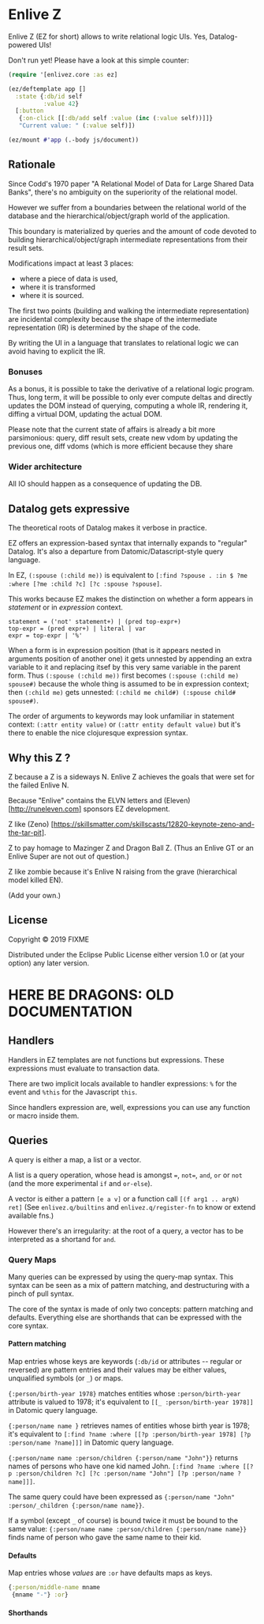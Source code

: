 # Enlive Z

Enlive Z (EZ for short) allows to write relational logic UIs. Yes, Datalog-powered UIs!

Don't run yet! Please have a look at this simple counter:

```clj
(require '[enlivez.core :as ez]

(ez/deftemplate app []
  :state {:db/id self
          :value 42}
  [:button
   {:on-click [[:db/add self :value (inc (:value self))]]}
   "Current value: " (:value self)])

(ez/mount #'app (.-body js/document))
```

## Rationale

Since Codd's 1970 paper "A Relational Model of Data for Large Shared Data Banks", there's no ambiguity on the superiority of the relational model.

However we suffer from a boundaries between the relational world of the database and the hierarchical/object/graph world of the application.

This boundary is materialized by queries and the amount of code devoted to building hierarchical/object/graph intermediate representations from their result sets.

Modifications impact at least 3 places:
 * where a piece of data is used,
 * where it is transformed
 * where it is sourced.
 
The first two points (building and walking the intermediate representation) are incidental complexity because the shape of the intermediate representation (IR) is determined by the shape of the code.

By writing the UI in a language that translates to relational logic we can avoid having to explicit the IR.

### Bonuses

As a bonus, it is possible to take the derivative of a relational logic program. Thus, long term, it will be possible to only ever compute deltas and directly updates the DOM instead of querying, computing a whole IR, rendering it, diffing a virtual DOM, updating the actual DOM.

Please note that the current state of affairs is already a bit more parsimonious: query, diff result sets, create new vdom by updating the previous one, diff vdoms (which is more efficient because they share

### Wider architecture

All IO should happen as a consequence of updating the DB.

## Datalog gets expressive

The theoretical roots of Datalog makes it verbose in practice.

EZ offers an expression-based syntax that internally expands to "regular" Datalog. It's also a departure from Datomic/Datascript-style query language.

In EZ, `(:spouse (:child me))` is equivalent to `[:find ?spouse . :in $ ?me :where [?me :child ?c] [?c :spouse ?spouse]`.

This works because EZ makes the distinction on whether a form appears in *statement* or in *expression* context.

```
statement = ('not' statement+) | (pred top-expr+)
top-expr = (pred expr+) | literal | var
expr = top-expr | '%'
```

When a form is in expression position (that is it appears nested in arguments position of another one) it gets unnested by appending an extra variable to it and replacing itsef by this very same variable in the parent form. Thus `(:spouse (:child me))` first becomes `(:spouse (:child me) spouse#)` because the whole thing is assumed to be in expression context; then `(:child me)` gets unnested: `(:child me child#) (:spouse child# spouse#)`.

The order of arguments to keywords may look unfamiliar in statement context: `(:attr entity value)` or `(:attr entity default value)`  but it's there to enable the nice clojuresque expression syntax. 

## Why this Z ?

Z because a Z is a sideways N. Enlive Z achieves the goals that were set for the failed Enlive N.

Because "Enlive" contains the ELVN letters and (Eleven) [http://runeleven.com] sponsors EZ development.

Z like (Zeno) [https://skillsmatter.com/skillscasts/12820-keynote-zeno-and-the-tar-pit].

Z to pay homage to Mazinger Z and Dragon Ball Z. (Thus an Enlive GT or an Enlive Super are not out of question.)

Z like zombie because it's Enlive N raising from the grave (hierarchical model killed EN).

(Add your own.)

## License

Copyright © 2019 FIXME

Distributed under the Eclipse Public License either version 1.0 or (at
your option) any later version.


# HERE BE DRAGONS: OLD DOCUMENTATION

## Handlers

Handlers in EZ templates are not functions but expressions. These expressions must evaluate to transaction data.

There are two implicit locals available to handler expressions: `%` for the event and `%this` for the Javascript `this`.

Since handlers expression are, well, expressions you can use any function or macro inside them.

## Queries
A query is either a map, a list or a vector.

A list is a query operation, whose head is amongst `=`, `not=`, `and`, `or` or `not` (and the more experimental `if` and `or-else`).

A vector is either a pattern `[e a v]` or a function call `[(f arg1 .. argN) ret]` (See `enlivez.q/builtins` and `enlivez.q/register-fn` to know or extend available fns.)

However there's an irregularity: at the root of a query, a vector has to be interpreted as a shortand for `and`.

### Query Maps
Many queries can be expressed by using the query-map syntax. This syntax can be seen as a mix
of pattern matching, and destructuring with a pinch of pull syntax.

The core of the syntax is made of only two concepts: pattern matching and defaults. Everything else are shorthands that can be expressed with the core syntax.

#### Pattern matching
Map entries whose keys are keywords (`:db/id` or attributes -- regular or reversed) are pattern entries and their values may be either values, unqualified symbols (or `_`) or maps.

`{:person/birth-year 1978}` matches entities whose `:person/birth-year` attribute is valued to 1978; it's equivalent to `[[_ :person/birth-year 1978]]` in Datomic query language.

`{:person/name name }` retrieves names of entities whose birth year is 1978; it's equivalent to `[:find ?name :where [[?p :person/birth-year 1978] [?p :person/name ?name]]]` in Datomic query language.

`{:person/name name :person/children {:person/name "John"}}` returns names of persons who have one kid named John. `[:find ?name :where [[?p :person/children ?c] [?c :person/name "John"] [?p :person/name ?name]]]`.

The same query could have been expressed as `{:person/name "John" :person/_children {:person/name name}}`.

If a symbol (except `_` of course) is bound twice it must be bound to the same value: `{:person/name name :person/children {:person/name name}}` finds name of person who gave the same name to their kid.

#### Defaults
Map entries whose _values_ are `:or` have defaults maps as keys.

```clj
{:person/middle-name mname
 {mname "-"} :or}
```

#### Shorthands

